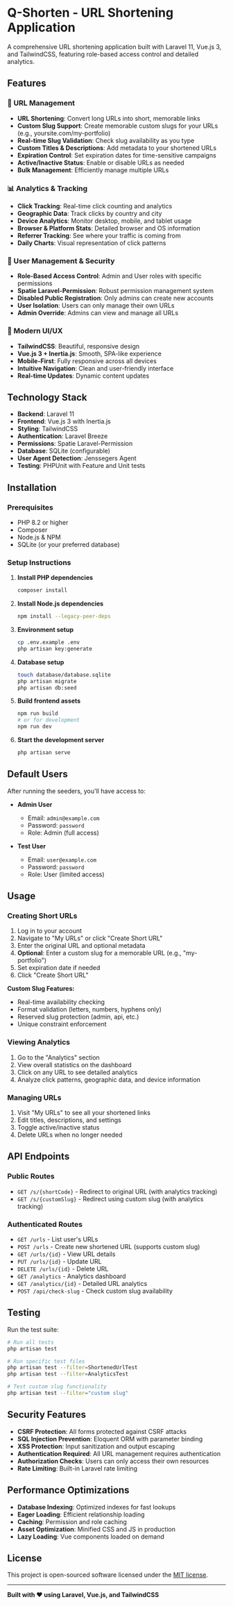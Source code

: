 # Q-Shorten - URL Shortening Application

A comprehensive URL shortening application built with Laravel 11, Vue.js 3, and TailwindCSS, featuring role-based access control and detailed analytics.

## Features

### 🔗 URL Management
- **URL Shortening**: Convert long URLs into short, memorable links
- **Custom Slug Support**: Create memorable custom slugs for your URLs (e.g., yoursite.com/my-portfolio)
- **Real-time Slug Validation**: Check slug availability as you type
- **Custom Titles & Descriptions**: Add metadata to your shortened URLs
- **Expiration Control**: Set expiration dates for time-sensitive campaigns
- **Active/Inactive Status**: Enable or disable URLs as needed
- **Bulk Management**: Efficiently manage multiple URLs

### 📊 Analytics & Tracking
- **Click Tracking**: Real-time click counting and analytics
- **Geographic Data**: Track clicks by country and city
- **Device Analytics**: Monitor desktop, mobile, and tablet usage
- **Browser & Platform Stats**: Detailed browser and OS information
- **Referrer Tracking**: See where your traffic is coming from
- **Daily Charts**: Visual representation of click patterns

### 👥 User Management & Security
- **Role-Based Access Control**: Admin and User roles with specific permissions
- **Spatie Laravel-Permission**: Robust permission management system
- **Disabled Public Registration**: Only admins can create new accounts
- **User Isolation**: Users can only manage their own URLs
- **Admin Override**: Admins can view and manage all URLs

### 🎨 Modern UI/UX
- **TailwindCSS**: Beautiful, responsive design
- **Vue.js 3 + Inertia.js**: Smooth, SPA-like experience
- **Mobile-First**: Fully responsive across all devices
- **Intuitive Navigation**: Clean and user-friendly interface
- **Real-time Updates**: Dynamic content updates

## Technology Stack

- **Backend**: Laravel 11
- **Frontend**: Vue.js 3 with Inertia.js
- **Styling**: TailwindCSS
- **Authentication**: Laravel Breeze
- **Permissions**: Spatie Laravel-Permission
- **Database**: SQLite (configurable)
- **User Agent Detection**: Jenssegers Agent
- **Testing**: PHPUnit with Feature and Unit tests

## Installation

### Prerequisites
- PHP 8.2 or higher
- Composer
- Node.js & NPM
- SQLite (or your preferred database)

### Setup Instructions

1. **Install PHP dependencies**
   ```bash
   composer install
   ```

2. **Install Node.js dependencies**
   ```bash
   npm install --legacy-peer-deps
   ```

3. **Environment setup**
   ```bash
   cp .env.example .env
   php artisan key:generate
   ```

4. **Database setup**
   ```bash
   touch database/database.sqlite
   php artisan migrate
   php artisan db:seed
   ```

5. **Build frontend assets**
   ```bash
   npm run build
   # or for development
   npm run dev
   ```

6. **Start the development server**
   ```bash
   php artisan serve
   ```

## Default Users

After running the seeders, you'll have access to:

- **Admin User**
  - Email: `admin@example.com`
  - Password: `password`
  - Role: Admin (full access)

- **Test User**
  - Email: `user@example.com`
  - Password: `password`
  - Role: User (limited access)

## Usage

### Creating Short URLs
1. Log in to your account
2. Navigate to "My URLs" or click "Create Short URL"
3. Enter the original URL and optional metadata
4. **Optional**: Enter a custom slug for a memorable URL (e.g., "my-portfolio")
5. Set expiration date if needed
6. Click "Create Short URL"

**Custom Slug Features:**
- Real-time availability checking
- Format validation (letters, numbers, hyphens only)
- Reserved slug protection (admin, api, etc.)
- Unique constraint enforcement

### Viewing Analytics
1. Go to the "Analytics" section
2. View overall statistics on the dashboard
3. Click on any URL to see detailed analytics
4. Analyze click patterns, geographic data, and device information

### Managing URLs
1. Visit "My URLs" to see all your shortened links
2. Edit titles, descriptions, and settings
3. Toggle active/inactive status
4. Delete URLs when no longer needed

## API Endpoints

### Public Routes
- `GET /s/{shortCode}` - Redirect to original URL (with analytics tracking)
- `GET /s/{customSlug}` - Redirect using custom slug (with analytics tracking)

### Authenticated Routes
- `GET /urls` - List user's URLs
- `POST /urls` - Create new shortened URL (supports custom slug)
- `GET /urls/{id}` - View URL details
- `PUT /urls/{id}` - Update URL
- `DELETE /urls/{id}` - Delete URL
- `GET /analytics` - Analytics dashboard
- `GET /analytics/{id}` - Detailed URL analytics
- `POST /api/check-slug` - Check custom slug availability

## Testing

Run the test suite:

```bash
# Run all tests
php artisan test

# Run specific test files
php artisan test --filter=ShortenedUrlTest
php artisan test --filter=AnalyticsTest

# Test custom slug functionality
php artisan test --filter="custom slug"
```

## Security Features

- **CSRF Protection**: All forms protected against CSRF attacks
- **SQL Injection Prevention**: Eloquent ORM with parameter binding
- **XSS Protection**: Input sanitization and output escaping
- **Authentication Required**: All URL management requires authentication
- **Authorization Checks**: Users can only access their own resources
- **Rate Limiting**: Built-in Laravel rate limiting

## Performance Optimizations

- **Database Indexing**: Optimized indexes for fast lookups
- **Eager Loading**: Efficient relationship loading
- **Caching**: Permission and role caching
- **Asset Optimization**: Minified CSS and JS in production
- **Lazy Loading**: Vue components loaded on demand

## License

This project is open-sourced software licensed under the [MIT license](https://opensource.org/licenses/MIT).

---

**Built with ❤️ using Laravel, Vue.js, and TailwindCSS**
